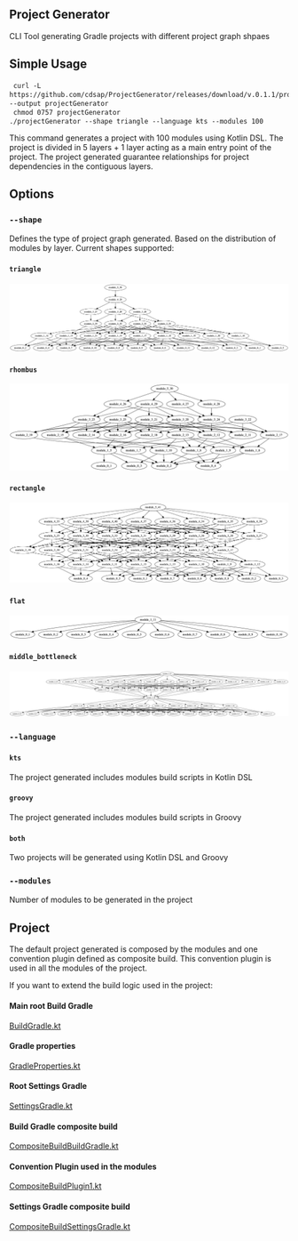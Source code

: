 ## Project Generator
CLI Tool generating Gradle projects with different project graph shpaes

## Simple Usage
```
 curl -L https://github.com/cdsap/ProjectGenerator/releases/download/v.0.1.1/projectGenerator --output projectGenerator
 chmod 0757 projectGenerator
./projectGenerator --shape triangle --language kts --modules 100
```
This command generates a project with 100 modules using Kotlin DSL.
The project is divided in 5 layers + 1 layer acting as a main entry point of the project.
The project generated guarantee relationships for project dependencies in the contiguous layers.

## Options
### `--shape`
Defines the type of project graph generated. Based on the distribution of modules by layer.
Current shapes supported:
#### `triangle`
![Triangle](resources/triangle.png)
#### `rhombus`
![Rhombus](resources/rhombus.png)
#### `rectangle`
![Rectangle](resources/rectangle.png)
#### `flat`
![Flat](resources/flat.png)
#### `middle_bottleneck`
![Flat](resources/middle_bottleneck.png)

### `--language`
#### `kts`
The project generated includes modules build scripts in Kotlin DSL
#### `groovy`
The project generated includes modules build scripts in Groovy
#### `both`
Two projects will be generated using Kotlin DSL and Groovy

### `--modules`
Number of modules to be generated in the project

## Project
The default project generated is composed by the modules and one convention plugin defined as composite build.
This convention plugin is used in all the modules of the project.

If you want to extend the build logic used in the project:

#### Main root Build Gradle
[BuildGradle.kt](src%2Fmain%2Fkotlin%2Fio%2Fgithub%2Fcdsap%2Fgenerator%2Ffiles%2FBuildGradle.kt)
#### Gradle properties
[GradleProperties.kt](src%2Fmain%2Fkotlin%2Fio%2Fgithub%2Fcdsap%2Fgenerator%2Ffiles%2FGradleProperties.kt)
#### Root Settings Gradle
[SettingsGradle.kt](src%2Fmain%2Fkotlin%2Fio%2Fgithub%2Fcdsap%2Fgenerator%2Ffiles%2FSettingsGradle.kt)
#### Build Gradle composite build
[CompositeBuildBuildGradle.kt](src%2Fmain%2Fkotlin%2Fio%2Fgithub%2Fcdsap%2Fgenerator%2Ffiles%2FCompositeBuildBuildGradle.kt)
#### Convention Plugin used in the modules
[CompositeBuildPlugin1.kt](src%2Fmain%2Fkotlin%2Fio%2Fgithub%2Fcdsap%2Fgenerator%2Ffiles%2FCompositeBuildPlugin1.kt)
#### Settings Gradle composite build
[CompositeBuildSettingsGradle.kt](src%2Fmain%2Fkotlin%2Fio%2Fgithub%2Fcdsap%2Fgenerator%2Ffiles%2FCompositeBuildSettingsGradle.kt)
